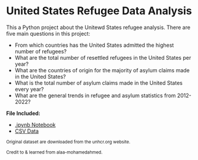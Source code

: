 # United States Refugee Data Analysis

This a Python project about the Unitewd States refugee analysis. There are five main questions in this project: 

- From which countries has the United States admitted the highest number of refugees?
- What are the total number of resettled refugees in the United States per year?
- What are the countries of origin for the majority of asylum claims made in the United States?
- What is the total number of asylum claims made in the United States every year?
- What are the general trends in refugee and asylum statistics from 2012-2022?


**File Included:**
  - [.ipynb Notebook](https://github.com/peggytang0513/usa-refugees-stats/blob/main/USA%20Refugee%20Statistics.ipynb)
  - [CSV Data](https://github.com/peggytang0513/usa-refugees-stats/blob/main/usa-refugee-data_2012-2022.csv)

<sub>Original dataset are downloaded from the unhcr.org website.</sub> 

<sub>Credit to & learned from alaa-mohamedahmed. </sub>

